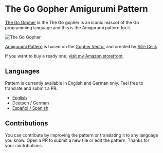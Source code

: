 # The Go Gopher Amigurumi Pattern

[The Go Gopher](https://blog.golang.org/gopher) is the The Go gopher is an iconic mascot of the Go programming language and this is the Amigurumi pattern for it.

![The Go Gopher](/image/small/gopher_front.jpg)

[Amigurumi Pattern](pattern.md) is based on the [Gopher Vector](https://github.com/golang-samples/gopher-vector) and created by [Sille Celik](https://www.instagram.com/sille_handicraft/)

If you want to buy a ready one, [visit my Amazon storefront](https://www.amazon.co.uk/handmade/sille).

## Languages

Pattern is currently available in English and German only. Feel free to translate and submit a PR.

- [English](pattern.md)
- [Deutsch / German](pattern_de.md)
- [Español / Spanish](pattern_es.md)

## Contributions

You can contribute by improving the pattern or translating it to any language you know. Open a PR to submit a new file or edit the pattern. Thanks for your contributions.
